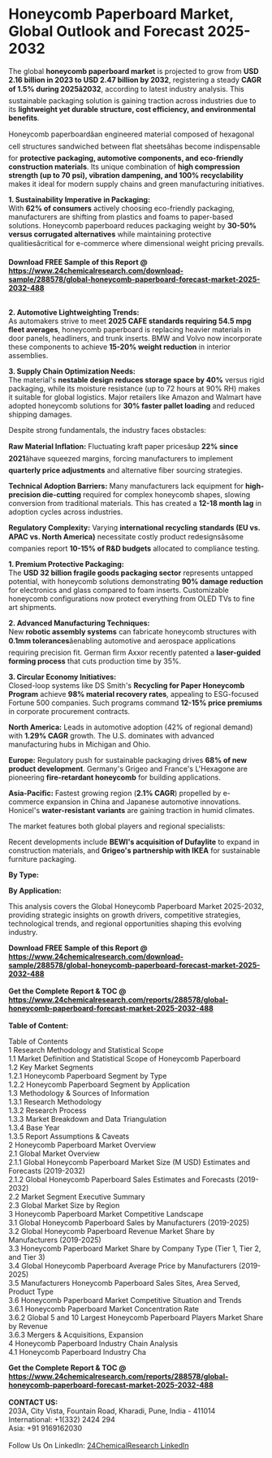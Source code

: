 <h1>Honeycomb Paperboard Market, Global Outlook and Forecast 2025-2032</h1><p>The global <strong>honeycomb paperboard market</strong> is projected to grow from <strong>USD 2.16 billion in 2023 to USD 2.47 billion by 2032</strong>, registering a steady <strong>CAGR of 1.5% during 2025â2032</strong>, according to latest industry analysis. This sustainable packaging solution is gaining traction across industries due to its <strong>lightweight yet durable structure, cost efficiency, and environmental benefits</strong>.</p><p>Honeycomb paperboardâan engineered material composed of hexagonal cell structures sandwiched between flat sheetsâhas become indispensable for <strong>protective packaging, automotive components, and eco-friendly construction materials</strong>. Its unique combination of <strong>high compression strength (up to 70 psi), vibration dampening, and 100% recyclability</strong> makes it ideal for modern supply chains and green manufacturing initiatives.</p><p><strong>1. Sustainability Imperative in Packaging:</strong><br>
With <strong>62% of consumers</strong> actively choosing eco-friendly packaging, manufacturers are shifting from plastics and foams to paper-based solutions. Honeycomb paperboard reduces packaging weight by <strong>30-50% versus corrugated alternatives</strong> while maintaining protective qualitiesâcritical for e-commerce where dimensional weight pricing prevails.</p><div><b>Download FREE Sample of this Report @ 
            <a href="https://www.24chemicalresearch.com/download-sample/288578/global-honeycomb-paperboard-forecast-market-2025-2032-488">
            https://www.24chemicalresearch.com/download-sample/288578/global-honeycomb-paperboard-forecast-market-2025-2032-488</a></b></div><br><p><strong>2. Automotive Lightweighting Trends:</strong><br>
As automakers strive to meet <strong>2025 CAFE standards requiring 54.5 mpg fleet averages</strong>, honeycomb paperboard is replacing heavier materials in door panels, headliners, and trunk inserts. BMW and Volvo now incorporate these components to achieve <strong>15-20% weight reduction</strong> in interior assemblies.</p><p><strong>3. Supply Chain Optimization Needs:</strong><br>
The material's <strong>nestable design reduces storage space by 40%</strong> versus rigid packaging, while its moisture resistance (up to 72 hours at 90% RH) makes it suitable for global logistics. Major retailers like Amazon and Walmart have adopted honeycomb solutions for <strong>30% faster pallet loading</strong> and reduced shipping damages.</p><p>Despite strong fundamentals, the industry faces obstacles:</p><p><strong>Raw Material Inflation:</strong> Fluctuating kraft paper pricesâup <strong>22% since 2021</strong>âhave squeezed margins, forcing manufacturers to implement <strong>quarterly price adjustments</strong> and alternative fiber sourcing strategies.</p><p><strong>Technical Adoption Barriers:</strong> Many manufacturers lack equipment for <strong>high-precision die-cutting</strong> required for complex honeycomb shapes, slowing conversion from traditional materials. This has created a <strong>12-18 month lag</strong> in adoption cycles across industries.</p><p><strong>Regulatory Complexity:</strong> Varying <strong>international recycling standards (EU vs. APAC vs. North America)</strong> necessitate costly product redesignsâsome companies report <strong>10-15% of R&amp;D budgets</strong> allocated to compliance testing.</p><p><strong>1. Premium Protective Packaging:</strong><br>
The <strong>USD 32 billion fragile goods packaging sector</strong> represents untapped potential, with honeycomb solutions demonstrating <strong>90% damage reduction</strong> for electronics and glass compared to foam inserts. Customizable honeycomb configurations now protect everything from OLED TVs to fine art shipments.</p><p><strong>2. Advanced Manufacturing Techniques:</strong><br>
New <strong>robotic assembly systems</strong> can fabricate honeycomb structures with <strong>0.1mm tolerances</strong>âenabling automotive and aerospace applications requiring precision fit. German firm Axxor recently patented a <strong>laser-guided forming process</strong> that cuts production time by 35%.</p><p><strong>3. Circular Economy Initiatives:</strong><br>
Closed-loop systems like DS Smith's <strong>Recycling for Paper Honeycomb Program</strong> achieve <strong>98% material recovery rates</strong>, appealing to ESG-focused Fortune 500 companies. Such programs command <strong>12-15% price premiums</strong> in corporate procurement contracts.</p><p><strong>North America:</strong> Leads in automotive adoption (42% of regional demand) with <strong>1.29% CAGR</strong> growth. The U.S. dominates with advanced manufacturing hubs in Michigan and Ohio.</p><p><strong>Europe:</strong> Regulatory push for sustainable packaging drives <strong>68% of new product development</strong>. Germany's Grigeo and France's L'Hexagone are pioneering <strong>fire-retardant honeycomb</strong> for building applications.</p><p><strong>Asia-Pacific:</strong> Fastest growing region (<strong>2.1% CAGR</strong>) propelled by e-commerce expansion in China and Japanese automotive innovations. Honicel's <strong>water-resistant variants</strong> are gaining traction in humid climates.</p><p>The market features both global players and regional specialists:</p><p>Recent developments include <strong>BEWI's acquisition of Dufaylite</strong> to expand in construction materials, and <strong>Grigeo's partnership with IKEA</strong> for sustainable furniture packaging.</p><p><strong>By Type:</strong></p><p><strong>By Application:</strong></p><p>This analysis covers the Global Honeycomb Paperboard Market 2025-2032, providing strategic insights on growth drivers, competitive strategies, technological trends, and regional opportunities shaping this evolving industry.</p><div><b>Download FREE Sample of this Report @ 
            <a href="https://www.24chemicalresearch.com/download-sample/288578/global-honeycomb-paperboard-forecast-market-2025-2032-488">
            https://www.24chemicalresearch.com/download-sample/288578/global-honeycomb-paperboard-forecast-market-2025-2032-488</a></b></div><br><div><b>Get the Complete Report & TOC @ 
            <a href="https://www.24chemicalresearch.com/reports/288578/global-honeycomb-paperboard-forecast-market-2025-2032-488">
            https://www.24chemicalresearch.com/reports/288578/global-honeycomb-paperboard-forecast-market-2025-2032-488</a></b></div><br>
            <b>Table of Content:</b><p>Table of Contents<br />
1 Research Methodology and Statistical Scope<br />
1.1 Market Definition and Statistical Scope of Honeycomb Paperboard<br />
1.2 Key Market Segments<br />
1.2.1 Honeycomb Paperboard Segment by Type<br />
1.2.2 Honeycomb Paperboard Segment by Application<br />
1.3 Methodology & Sources of Information<br />
1.3.1 Research Methodology<br />
1.3.2 Research Process<br />
1.3.3 Market Breakdown and Data Triangulation<br />
1.3.4 Base Year<br />
1.3.5 Report Assumptions & Caveats<br />
2 Honeycomb Paperboard Market Overview<br />
2.1 Global Market Overview<br />
2.1.1 Global Honeycomb Paperboard Market Size (M USD) Estimates and Forecasts (2019-2032)<br />
2.1.2 Global Honeycomb Paperboard Sales Estimates and Forecasts (2019-2032)<br />
2.2 Market Segment Executive Summary<br />
2.3 Global Market Size by Region<br />
3 Honeycomb Paperboard Market Competitive Landscape<br />
3.1 Global Honeycomb Paperboard Sales by Manufacturers (2019-2025)<br />
3.2 Global Honeycomb Paperboard Revenue Market Share by Manufacturers (2019-2025)<br />
3.3 Honeycomb Paperboard Market Share by Company Type (Tier 1, Tier 2, and Tier 3)<br />
3.4 Global Honeycomb Paperboard Average Price by Manufacturers (2019-2025)<br />
3.5 Manufacturers Honeycomb Paperboard Sales Sites, Area Served, Product Type<br />
3.6 Honeycomb Paperboard Market Competitive Situation and Trends<br />
3.6.1 Honeycomb Paperboard Market Concentration Rate<br />
3.6.2 Global 5 and 10 Largest Honeycomb Paperboard Players Market Share by Revenue<br />
3.6.3 Mergers & Acquisitions, Expansion<br />
4 Honeycomb Paperboard Industry Chain Analysis<br />
4.1 Honeycomb Paperboard Industry Cha</p><div><b>Get the Complete Report & TOC @ 
            <a href="https://www.24chemicalresearch.com/reports/288578/global-honeycomb-paperboard-forecast-market-2025-2032-488">
            https://www.24chemicalresearch.com/reports/288578/global-honeycomb-paperboard-forecast-market-2025-2032-488</a></b></div><br><b>CONTACT US:</b><br>
            203A, City Vista, Fountain Road, Kharadi, Pune, India - 411014<br>
            International: +1(332) 2424 294<br>
            Asia: +91 9169162030 <br><br>
            Follow Us On LinkedIn: <a href="https://www.linkedin.com/company/24chemicalresearch/">24ChemicalResearch LinkedIn</a>